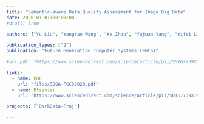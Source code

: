 ```yaml
---
title: "Semantic-aware Data Quality Assessment for Image Big Data"
date: 2020-01-01T00:00:00
#draft: true

authors: ["Yu Liu", "Yangtao Wang", "Ke Zhou", "Yujuan Yang", "Yifei Liu"]

publication_types: ["2"]
publication: "Future Generation Computer Systems (FGCS)"

#url_pdf: "https://www.sciencedirect.com/science/article/pii/S0167739X19302304"

links:
  - name: PDF
    url: "files/SDQA-FGCS2020.pdf"
  - name: Elsevier
    url: 'https://www.sciencedirect.com/science/article/pii/S0167739X19302304'

projects: ["DarkData-Proj"]

---
```


